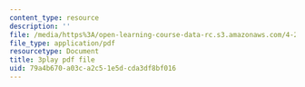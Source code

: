```yaml
---
content_type: resource
description: ''
file: /media/https%3A/open-learning-course-data-rc.s3.amazonaws.com/4-241j-theory-of-city-form-spring-2013/79a4b670a03ca2c51e5dcda3df8bf016_rbTLRBdEcqA.pdf
file_type: application/pdf
resourcetype: Document
title: 3play pdf file
uid: 79a4b670-a03c-a2c5-1e5d-cda3df8bf016
---
```

